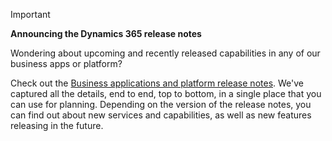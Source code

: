 > [!IMPORTANT]
> **Announcing the Dynamics 365 release notes**
>
> Wondering about upcoming and recently released capabilities in any of our business apps or platform? 
> 
> Check out the [Business applications and platform release notes](https://go.microsoft.com/fwlink/?linkid=2010158). We've captured all the details, end to end, top to bottom, in a single place that you can use for planning. Depending on the version of the release notes, you can find out about new services and capabilities, as well as new features releasing in the future.
